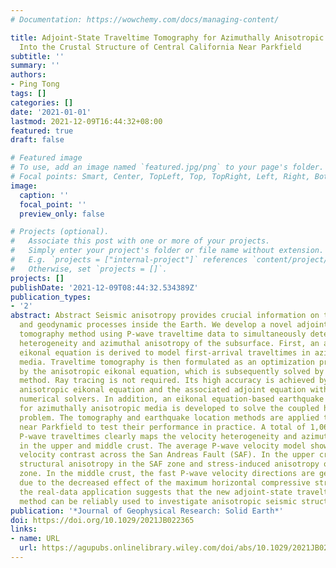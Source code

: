```yaml
---
# Documentation: https://wowchemy.com/docs/managing-content/

title: Adjoint-State Traveltime Tomography for Azimuthally Anisotropic Media and Insight
  Into the Crustal Structure of Central California Near Parkfield
subtitle: ''
summary: ''
authors:
- Ping Tong
tags: []
categories: []
date: '2021-01-01'
lastmod: 2021-12-09T16:44:32+08:00
featured: true
draft: false

# Featured image
# To use, add an image named `featured.jpg/png` to your page's folder.
# Focal points: Smart, Center, TopLeft, Top, TopRight, Left, Right, BottomLeft, Bottom, BottomRight.
image:
  caption: ''
  focal_point: ''
  preview_only: false

# Projects (optional).
#   Associate this post with one or more of your projects.
#   Simply enter your project's folder or file name without extension.
#   E.g. `projects = ["internal-project"]` references `content/project/deep-learning/index.md`.
#   Otherwise, set `projects = []`.
projects: []
publishDate: '2021-12-09T08:44:32.534389Z'
publication_types:
- '2'
abstract: Abstract Seismic anisotropy provides crucial information on the stress state
  and geodynamic processes inside the Earth. We develop a novel adjoint-state traveltime
  tomography method using P-wave traveltime data to simultaneously determine velocity
  heterogeneity and azimuthal anisotropy of the subsurface. First, an anisotropic
  eikonal equation is derived to model first-arrival traveltimes in azimuthally anisotropic
  media. Traveltime tomography is then formulated as an optimization problem constrained
  by the anisotropic eikonal equation, which is subsequently solved by the adjoint-state
  method. Ray tracing is not required. Its high accuracy is achieved by solving the
  anisotropic eikonal equation and the associated adjoint equation with efficient
  numerical solvers. In addition, an eikonal equation-based earthquake location method
  for azimuthally anisotropic media is developed to solve the coupled hypocenter-velocity
  problem. The tomography and earthquake location methods are applied to central California
  near Parkfield to test their performance in practice. A total of 1,068,850 first
  P-wave traveltimes clearly maps the velocity heterogeneity and azimuthal anisotropy
  in the upper and middle crust. The average P-wave velocity model shows a striking
  velocity contrast across the San Andreas Fault (SAF). In the upper crust, we find
  structural anisotropy in the SAF zone and stress-induced anisotropy off the SAF
  zone. In the middle crust, the fast P-wave velocity directions are generally fault-parallel
  due to the decreased effect of the maximum horizontal compressive stress. In all,
  the real-data application suggests that the new adjoint-state traveltime tomography
  method can be reliably used to investigate anisotropic seismic structures.
publication: '*Journal of Geophysical Research: Solid Earth*'
doi: https://doi.org/10.1029/2021JB022365
links:
- name: URL
  url: https://agupubs.onlinelibrary.wiley.com/doi/abs/10.1029/2021JB022365
---
```


